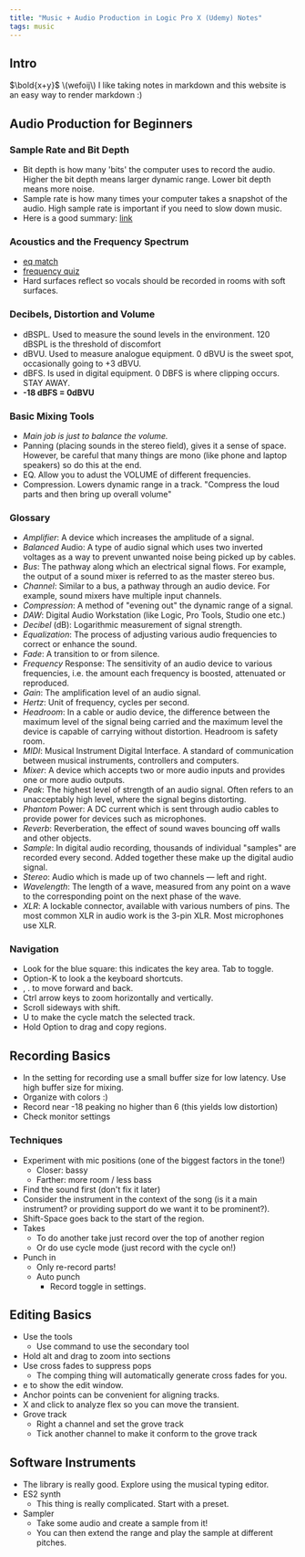 ```yaml
---
title: "Music + Audio Production in Logic Pro X (Udemy) Notes"
tags: music
---
```


## Intro
$\bold{x+y}$
\\(wefoij\\)
I like taking notes in markdown and this website is an easy way to render markdown :)

## Audio Production for Beginners

### Sample Rate and Bit Depth
* Bit depth is how many 'bits' the computer uses to record the audio. Higher the bit depth means larger dynamic range. Lower bit depth means more noise.
* Sample rate is how many times your computer takes a snapshot of the audio. High sample rate is important if you need to slow down music.
* Here is a good summary: [link](https://www.musicianonamission.com/daw-setup-bit-depth-sample-rate-buffer-size/)

### Acoustics and the Frequency Spectrum
* [eq match](https://trainer.thetamusic.com/en/content/eq-match)
* [frequency quiz](https://www.puremix.net/ear-training.html)
* Hard surfaces reflect so vocals should be recorded in rooms with soft surfaces.

### Decibels, Distortion and Volume
* dBSPL. Used to measure the sound levels in the environment. 120 dBSPL is the threshold of discomfort
* dBVU. Used to measure analogue equipment. 0 dBVU is the sweet spot, occasionally going to +3 dBVU.
* dBFS. Is used in digital equipment. 0 DBFS is where clipping occurs. STAY AWAY.
* **-18 dBFS = 0dBVU**

### Basic Mixing Tools
* *Main job is just to balance the volume.*
* Panning (placing sounds in the stereo field), gives it a sense of space. However, be careful that many things are mono (like phone and laptop speakers) so do this at the end.
* EQ. Allow you to adust the VOLUME of different frequencies.
* Compression. Lowers dynamic range in a track. "Compress the loud parts and then bring up overall volume"

### Glossary
* *Amplifier*: A device which increases the amplitude of a signal.
* *Balanced* Audio: A type of audio signal which uses two inverted voltages as a way to prevent unwanted noise being picked up by cables.
* *Bus*: The pathway along which an electrical signal flows. For example, the output of a sound mixer is referred to as the master stereo bus.
* *Channel*: Similar to a bus, a pathway through an audio device. For example, sound mixers have multiple input channels.
* *Compression*: A method of "evening out" the dynamic range of a signal.
* *DAW*: Digital Audio Workstation (like Logic, Pro Tools, Studio one etc.)
* *Decibel* (dB): Logarithmic measurement of signal strength.
* *Equalization*: The process of adjusting various audio frequencies to correct or enhance the sound.
* *Fade*: A transition to or from silence.
* *Frequency* Response: The sensitivity of an audio device to various frequencies, i.e. the amount each frequency is boosted, attenuated or reproduced.
* *Gain*: The amplification level of an audio signal.
* *Hertz*: Unit of frequency, cycles per second.
* *Headroom*: In a cable or audio device, the difference between the maximum level of the signal being carried and the maximum level the device is capable of carrying without distortion. Headroom is safety room.
* *MIDI*: Musical Instrument Digital Interface. A standard of communication between musical instruments, controllers and computers.
* *Mixer*: A device which accepts two or more audio inputs and provides one or more audio outputs.
* *Peak*: The highest level of strength of an audio signal. Often refers to an unacceptably high level, where the signal begins distorting.
* *Phantom* Power: A DC current which is sent through audio cables to provide power for devices such as microphones.
* *Reverb*: Reverberation, the effect of sound waves bouncing off walls and other objects.
* *Sample*: In digital audio recording, thousands of individual "samples" are recorded every second. Added together these make up the digital audio signal.
* *Stereo*: Audio which is made up of two channels — left and right.
* *Wavelength*: The length of a wave, measured from any point on a wave to the corresponding point on the next phase of the wave.
* *XLR*: A lockable connector, available with various numbers of pins. The most common XLR in audio work is the 3-pin XLR. Most microphones use XLR.

### Navigation
* Look for the blue square: this indicates the key area. Tab to toggle.
* Option-K to look a the keyboard shortcuts.
* , . to move forward and back.
* Ctrl arrow keys to zoom horizontally and vertically.
* Scroll sideways with shift.
* U to make the cycle match the selected track.
* Hold Option to drag and copy regions.

## Recording Basics
* In the setting for recording use a small buffer size for low latency. Use high buffer size for mixing.
* Organize with colors :)
* Record near -18 peaking no higher than 6 (this yields low distortion)
* Check monitor settings

### Techniques
* Experiment with mic positions (one of the biggest factors in the tone!)
    * Closer: bassy
    * Farther: more room / less bass
* Find the sound first (don't fix it later)
* Consider the instrument in the context of the song (is it a main instrument? or providing support do we want it to be prominent?).
* Shift-Space goes back to the start of the region.
* Takes
    * To do another take just record over the top of another region
    * Or do use cycle mode (just record with the cycle on!)
* Punch in
    * Only re-record parts!
    * Auto punch
        * Record toggle in settings.

## Editing Basics
* Use the tools
    * Use command to use the secondary tool
* Hold alt and drag to zoom into sections
* Use cross fades to suppress pops
    * The comping thing will automatically generate cross fades for you.
* e to show the edit window.
* Anchor points can be convenient for aligning tracks.
* X and click to analyze flex so you can move the transient.
* Grove track
    * Right a channel and set the grove track
    * Tick another channel to make it conform to the grove track

## Software Instruments
* The library is really good. Explore using the musical typing editor.
* ES2 synth
    * This thing is really complicated. Start with a preset.
* Sampler
    * Take some audio and create a sample from it!
    * You can then extend the range and play the sample at different pitches.

